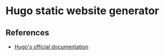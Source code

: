 # Hugo static website generator


## References

* [Hugo's official documentation](https://gohugo.io/documentation/)